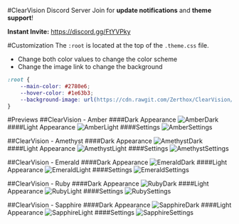 #ClearVision Discord Server
Join for **update notifications** and **theme support**!

**Instant Invite:** https://discord.gg/FtYVPky

#Customization
The `:root` is located at the top of the `.theme.css` file.
- Change both color values to change the color scheme
- Change the image link to change the background
```css
:root {
	--main-color: #2780e6;
	--hover-color: #1e63b3;
	--background-image: url(https://cdn.rawgit.com/Zerthox/ClearVision/master/images/sapphire.jpg);
}
```

#Previews
##ClearVision - Amber
####Dark Appearance
![AmberDark](https://cdn.rawgit.com/Zerthox/ClearVision/2b6b035e22dcd7ba1a95668ed2e35f13a77e3afd/screenshots/amber1.png)
####Light Appearance
![AmberLight](https://cdn.rawgit.com/Zerthox/ClearVision/2b6b035e22dcd7ba1a95668ed2e35f13a77e3afd/screenshots/amber2.png)
####Settings
![AmberSettings](https://cdn.rawgit.com/Zerthox/ClearVision/2b6b035e22dcd7ba1a95668ed2e35f13a77e3afd/screenshots/amber3.png)

##ClearVision - Amethyst
####Dark Appearance
![AmethystDark](https://cdn.rawgit.com/Zerthox/ClearVision/2b6b035e22dcd7ba1a95668ed2e35f13a77e3afd/screenshots/amethyst1.png)
####Light Appearance
![AmethystLight](https://cdn.rawgit.com/Zerthox/ClearVision/2b6b035e22dcd7ba1a95668ed2e35f13a77e3afd/screenshots/amethyst2.jpg)
####Settings
![AmethystSettings](https://cdn.rawgit.com/Zerthox/ClearVision/2b6b035e22dcd7ba1a95668ed2e35f13a77e3afd/screenshots/amethyst3.jpg)

##ClearVision - Emerald
####Dark Appearance
![EmeraldDark](https://cdn.rawgit.com/Zerthox/ClearVision/2b6b035e22dcd7ba1a95668ed2e35f13a77e3afd/screenshots/emerald1.png)
####Light Appearance
![EmeraldLight](https://cdn.rawgit.com/Zerthox/ClearVision/2b6b035e22dcd7ba1a95668ed2e35f13a77e3afd/screenshots/emerald2.jpg)
####Settings
![EmeraldSettings](https://cdn.rawgit.com/Zerthox/ClearVision/2b6b035e22dcd7ba1a95668ed2e35f13a77e3afd/screenshots/emerald3.jpg)

##ClearVision - Ruby
####Dark Appearance
![RubyDark](https://cdn.rawgit.com/Zerthox/ClearVision/2b6b035e22dcd7ba1a95668ed2e35f13a77e3afd/screenshots/ruby1.png)
####Light Appearance
![RubyLight](https://cdn.rawgit.com/Zerthox/ClearVision/2b6b035e22dcd7ba1a95668ed2e35f13a77e3afd/screenshots/ruby2.png)
####Settings
![RubySettings](https://cdn.rawgit.com/Zerthox/ClearVision/2b6b035e22dcd7ba1a95668ed2e35f13a77e3afd/screenshots/ruby3.png)

##ClearVision - Sapphire
####Dark Appearance
![SapphireDark](https://cdn.rawgit.com/Zerthox/ClearVision/2b6b035e22dcd7ba1a95668ed2e35f13a77e3afd/screenshots/sapphire1.png)
####Light Appearance
![SapphireLight](https://cdn.rawgit.com/Zerthox/ClearVision/2b6b035e22dcd7ba1a95668ed2e35f13a77e3afd/screenshots/sapphire2.jpg)
####Settings
![SapphireSettings](https://cdn.rawgit.com/Zerthox/ClearVision/2b6b035e22dcd7ba1a95668ed2e35f13a77e3afd/screenshots/sapphire3.jpg)
